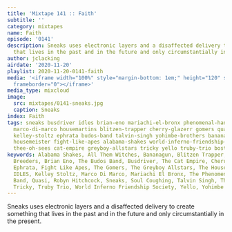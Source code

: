 ```yaml
---
title: 'Mixtape 141 :: Faith'
subtitle: ''
category: mixtapes
name: Faith
episode: '0141'
description: Sneaks uses electronic layers and a disaffected delivery to create something
  that lives in the past and in the future and only circumstantially in the present.
author: jclacking
airdate: '2020-11-20'
playlist: 2020-11-20-0141-faith
media: '<iframe width="100%" style="margin-bottom: 1em;" height="120" src="https://www.mixcloud.com/widget/iframe/?feed=%2Fthe-lacking-org%2F1dgtsf-141-faith%2F&hide_artwork=1&hide_cover=1&light=1"
  frameborder="0"></iframe>'
media_type: mixcloud
image:
  src: mixtapes/0141-sneaks.jpg
  caption: Sneaks
index: Faith
tags: sneaks busdriver idles brian-eno mariachi-el-bronx phenomenal-handclap-band
  marco-di-marco housemartins blitzen-trapper cherry-glazerr gomers quasi robyn-hitchcock
  kelley-stoltz ephrata budos-band talvin-singh yohimbe-brothers bananagun breeders
  housemeister fight-like-apes alabama-shakes world-inferno-friendship-society soul-coughing
  thee-oh-sees cat-empire greyboy-allstars tricky yello truby-trio bostich all-them-witches
keywords: Alabama Shakes, All Them Witches, Bananagun, Blitzen Trapper, Bostich, The
  Breeders, Brian Eno, The Budos Band, Busdriver, The Cat Empire, Cherry Glazerr,
  Ephrata, Fight Like Apes, The Gomers, The Greyboy Allstars, The Housemartins, Housemeister,
  IDLES, Kelley Stoltz, Marco Di Marco, Mariachi El Bronx, The Phenomenal Handclap
  Band, Quasi, Robyn Hitchcock, Sneaks, Soul Coughing, Talvin Singh, Thee Oh Sees,
  Tricky, Truby Trio, World Inferno Friendship Society, Yello, Yohimbe Brothers
---
```

Sneaks uses electronic layers and a disaffected delivery to create something that lives in the past and in the future and only circumstantially in the present.
